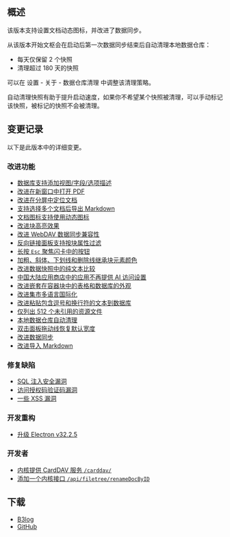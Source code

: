 ## 概述

该版本支持设置文档动态图标，并改进了数据同步。

从该版本开始文枢会在启动后第一次数据同步结束后自动清理本地数据仓库：

- 每天仅保留 2 个快照
- 清理超过 180 天的快照

可以在 设置 - 关于 - 数据仓库清理 中调整该清理策略。

自动清理快照有助于提升启动速度，如果你不希望某个快照被清理，可以手动标记该快照，被标记的快照不会被清理。

## 变更记录

以下是此版本中的详细变更。

### 改进功能

- [数据库支持添加视图/字段/选项描述](https://github.com/siyuan-note/siyuan/issues/11053)
- [改进在新窗口中打开 PDF](https://github.com/siyuan-note/siyuan/issues/11993)
- [改进在分屏中定位文档](https://github.com/siyuan-note/siyuan/issues/12694)
- [支持选择多个文档后导出 Markdown](https://github.com/siyuan-note/siyuan/issues/12912)
- [文档图标支持使用动态图标](https://github.com/siyuan-note/siyuan/issues/12943)
- [改进块高亮效果](https://github.com/siyuan-note/siyuan/issues/12951)
- [改进 WebDAV 数据同步兼容性](https://github.com/siyuan-note/siyuan/issues/12961)
- [反向链接面板支持按块属性过滤](https://github.com/siyuan-note/siyuan/issues/12985)
- [长按 `Esc` 聚焦闪卡中的按钮](https://github.com/siyuan-note/siyuan/issues/12989)
- [加粗、斜体、下划线和删除线继承块元素颜色](https://github.com/siyuan-note/siyuan/issues/13043)
- [改进数据快照中的纯文本比较](https://github.com/siyuan-note/siyuan/issues/13046)
- [中国大陆应用商店中的应用不再提供 AI 访问设置](https://github.com/siyuan-note/siyuan/issues/13051)
- [改进嵌套在容器块中的表格和数据库的外观](https://github.com/siyuan-note/siyuan/issues/13052)
- [改进集市多语言国际化](https://github.com/siyuan-note/siyuan/issues/13053)
- [改进粘贴包含逗号和换行符的文本到数据库](https://github.com/siyuan-note/siyuan/issues/13068)
- [仅列出 512 个未引用的资源文件](https://github.com/siyuan-note/siyuan/issues/13075)
- [本地数据仓库自动清理](https://github.com/siyuan-note/siyuan/issues/13091)
- [双击面板拖动线恢复默认宽度](https://github.com/siyuan-note/siyuan/issues/13107)
- [改进数据同步](https://github.com/siyuan-note/siyuan/issues/13133)
- [改进导入 Markdown](https://github.com/siyuan-note/siyuan/issues/13149)

### 修复缺陷

- [SQL 注入安全漏洞](https://github.com/siyuan-note/siyuan/issues/13077)
- [访问授权码验证码漏洞](https://github.com/siyuan-note/siyuan/issues/13147)
- [一些 XSS 漏洞](https://github.com/siyuan-note/siyuan/issues/13171)

### 开发重构

- [升级 Electron v32.2.5](https://github.com/siyuan-note/siyuan/issues/13161)

### 开发者

- [内核提供 CardDAV 服务 `/carddav/`](https://github.com/siyuan-note/siyuan/pull/12895)
- [添加一个内核接口 `/api/filetree/renameDocByID`](https://github.com/siyuan-note/siyuan/issues/13105)

## 下载

- [B3log](https://b3log.org/siyuan/download.html)
- [GitHub](https://github.com/siyuan-note/siyuan/releases)
